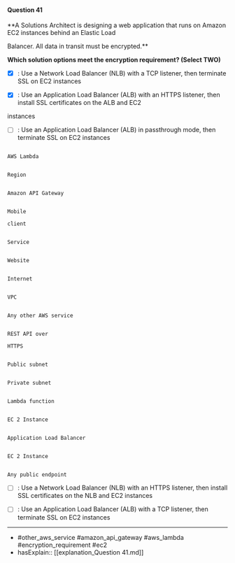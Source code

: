 #### Question  41

**A Solutions Architect is designing a web application that runs on Amazon EC2 instances behind an Elastic Load

Balancer. All data in transit must be encrypted.**

**Which solution options meet the encryption requirement? (Select TWO)**

- [x] :  Use a Network Load Balancer (NLB) with a TCP listener, then terminate SSL on EC2 instances

- [x] :  Use an Application Load Balancer (ALB) with an HTTPS listener, then install SSL certificates on the ALB and EC2

instances

- [ ] :  Use an Application Load Balancer (ALB) in passthrough mode, then terminate SSL on EC2 instances

```

AWS Lambda

```

```

Region

```

```

Amazon API Gateway

```

```

Mobile

client

```

```

Service

```

```

Website

```

```

Internet

```

```

VPC

```

```

Any other AWS service

```

```

REST API over

HTTPS

```

```

Public subnet

```

```

Private subnet

```

```

Lambda function

```

```

EC 2 Instance

```

```

Application Load Balancer

```

```

EC 2 Instance

```

```

Any public endpoint

```

- [ ] :  Use a Network Load Balancer (NLB) with an HTTPS listener, then install SSL certificates on the NLB and EC2 instances

- [ ] :  Use an Application Load Balancer (ALB) with a TCP listener, then terminate SSL on EC2 instances

----

- #other_aws_service #amazon_api_gateway #aws_lambda #encryption_requirement #ec2
- hasExplain:: [[explanation_Question  41.md]]
